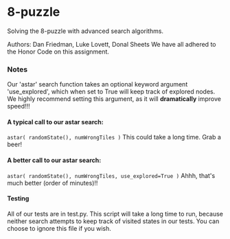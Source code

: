8-puzzle
========

Solving the 8-puzzle with advanced search algorithms.

Authors: Dan Friedman, Luke Lovett, Donal Sheets
We have all adhered to the Honor Code on this assignment.

### Notes

Our 'astar' search function takes an optional keyword argument 'use_explored',
which when set to True will keep track of explored nodes. We highly recommend
setting this argument, as it will **dramatically** improve speed!!!

#### A typical call to our astar search:
`
astar( randomState(), numWrongTiles )
`
This could take a long time. Grab a beer!

#### A better call to our astar search:
`
astar( randomState(), numWrongTiles, use_explored=True )
`
Ahhh, that's much better (order of minutes)!!

#### Testing

All of our tests are in test.py. This script will take a long time to run,
because neither search attempts to keep track of visited states in our
tests. You can choose to ignore this file if you wish.
